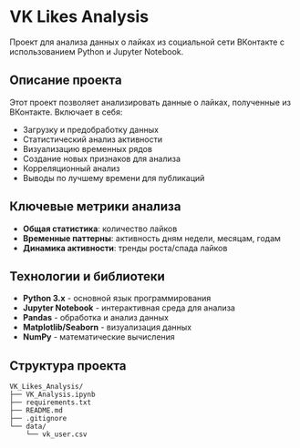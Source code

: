 # VK Likes Analysis

Проект для анализа данных о лайках из социальной сети ВКонтакте с использованием Python и Jupyter Notebook.

##  Описание проекта

Этот проект позволяет анализировать данные о лайках, полученные из ВКонтакте. Включает в себя:
- Загрузку и предобработку данных
- Статистический анализ активности
- Визуализацию временных рядов
- Создание новых признаков для анализа
- Корреляционный анализ
- Выводы по лучшему времени для публикаций

##  Ключевые метрики анализа

- **Общая статистика**: количество лайков
- **Временные паттерны**: активность дням недели, месяцам, годам
- **Динамика активности**: тренды роста/спада лайков


## Технологии и библиотеки

- **Python 3.x** - основной язык программирования
- **Jupyter Notebook** - интерактивная среда для анализа
- **Pandas** - обработка и анализ данных
- **Matplotlib/Seaborn** - визуализация данных
- **NumPy** - математические вычисления


##  Структура проекта

```
VK_Likes_Analysis/
├── VK_Analysis.ipynb
├── requirements.txt
├── README.md
├── .gitignore
└── data/
    └── vk_user.csv
```

